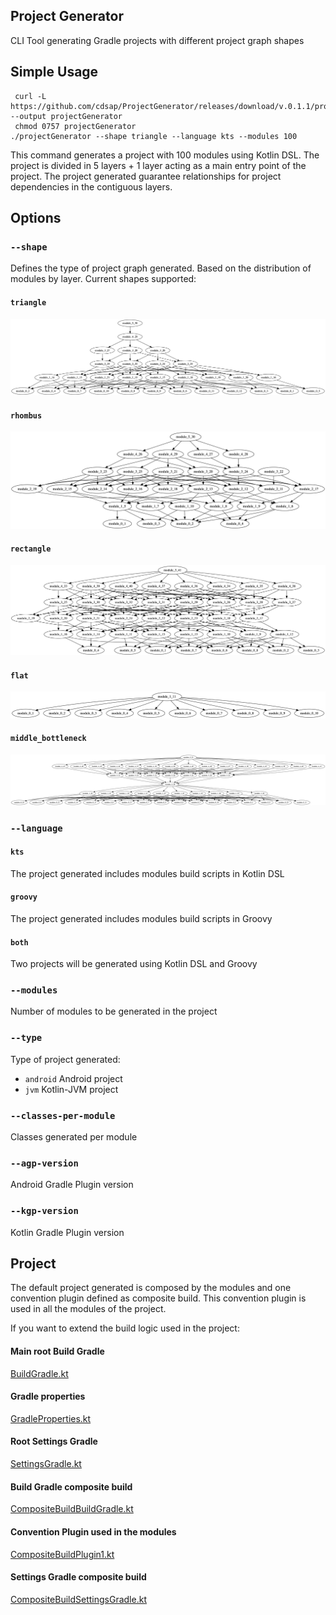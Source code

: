 ## Project Generator
CLI Tool generating Gradle projects with different project graph shapes

## Simple Usage
```
 curl -L https://github.com/cdsap/ProjectGenerator/releases/download/v.0.1.1/projectGenerator --output projectGenerator
 chmod 0757 projectGenerator
./projectGenerator --shape triangle --language kts --modules 100
```
This command generates a project with 100 modules using Kotlin DSL.
The project is divided in 5 layers + 1 layer acting as a main entry point of the project.
The project generated guarantee relationships for project dependencies in the contiguous layers.

## Options
### `--shape`
Defines the type of project graph generated. Based on the distribution of modules by layer.
Current shapes supported:
#### `triangle`
![Triangle](resources/triangle.png)
#### `rhombus`
![Rhombus](resources/rhombus.png)
#### `rectangle`
![Rectangle](resources/rectangle.png)
#### `flat`
![Flat](resources/flat.png)
#### `middle_bottleneck`
![Flat](resources/middle_bottleneck.png)

### `--language`
#### `kts`
The project generated includes modules build scripts in Kotlin DSL
#### `groovy`
The project generated includes modules build scripts in Groovy
#### `both`
Two projects will be generated using Kotlin DSL and Groovy

### `--modules`
Number of modules to be generated in the project

### `--type`
Type of project generated:
* `android` Android project
* `jvm` Kotlin-JVM project

### `--classes-per-module`
Classes generated per module

### `--agp-version`
Android Gradle Plugin version

### `--kgp-version`
Kotlin Gradle Plugin version

## Project
The default project generated is composed by the modules and one convention plugin defined as composite build.
This convention plugin is used in all the modules of the project.

If you want to extend the build logic used in the project:

#### Main root Build Gradle
[BuildGradle.kt](src%2Fmain%2Fkotlin%2Fio%2Fgithub%2Fcdsap%2Fgenerator%2Ffiles%2FBuildGradle.kt)
#### Gradle properties
[GradleProperties.kt](src%2Fmain%2Fkotlin%2Fio%2Fgithub%2Fcdsap%2Fgenerator%2Ffiles%2FGradleProperties.kt)
#### Root Settings Gradle
[SettingsGradle.kt](src%2Fmain%2Fkotlin%2Fio%2Fgithub%2Fcdsap%2Fgenerator%2Ffiles%2FSettingsGradle.kt)
#### Build Gradle composite build
[CompositeBuildBuildGradle.kt](src%2Fmain%2Fkotlin%2Fio%2Fgithub%2Fcdsap%2Fgenerator%2Ffiles%2FCompositeBuildBuildGradle.kt)
#### Convention Plugin used in the modules
[CompositeBuildPlugin1.kt](src%2Fmain%2Fkotlin%2Fio%2Fgithub%2Fcdsap%2Fgenerator%2Ffiles%2FCompositeBuildPlugin1.kt)
#### Settings Gradle composite build
[CompositeBuildSettingsGradle.kt](src%2Fmain%2Fkotlin%2Fio%2Fgithub%2Fcdsap%2Fgenerator%2Ffiles%2FCompositeBuildSettingsGradle.kt)
